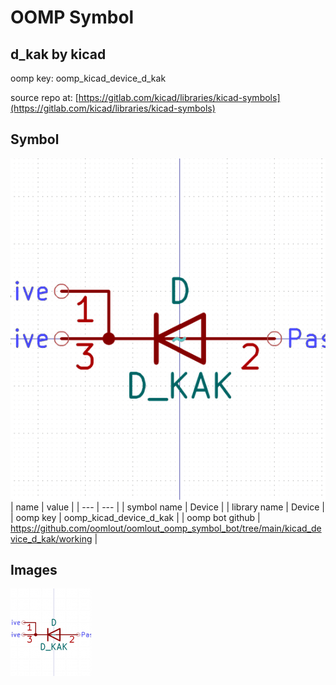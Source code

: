 # OOMP Symbol  
## d_kak  by kicad  
  
oomp key: oomp_kicad_device_d_kak  
  
source repo at: [https://gitlab.com/kicad/libraries/kicad-symbols](https://gitlab.com/kicad/libraries/kicad-symbols)  
## Symbol  
  
[![working.png](working_600.png)](working.png)  
| name | value | 
| --- | --- | 
| symbol name | Device | 
| library name | Device | 
| oomp key | oomp_kicad_device_d_kak | 
| oomp bot github | https://github.com/oomlout/oomlout_oomp_symbol_bot/tree/main/kicad_device_d_kak/working | 
## Images  
  
[![working.png](working_140.png)](working.png)  

